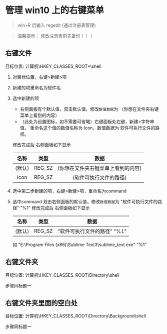 # 管理 win10 上的右键菜单

> win+R 后输入 regedit (通过注册表管理)

> 温馨提示： 修改注册表前先备份！！！

## 右键文件

目标位置: 计算机\HKEY_CLASSES_ROOT\*\shell

1. 对目标位置，右键>新建>项
2. 新建的项重命名为软件名
3. 选中新建的项

   - 右侧面板有个默认值，双击默认值，修改`数值数据`为 （你想在文件夹右键菜单上看到的内容）
   - （此处为设置图标，如不需要可省略）右键面板处右键，新建>字符串值， 重命名这个值的数值名称为 Icon，数值数据为 软件可执行文件的路径。

   修改完成后 右侧面板如下显示

   |  名称  |  类型  |                数据                |
   | :----: | :----: | :--------------------------------: |
   | (默认) | REG_SZ | (你想在文件夹右键菜单上看到的内容) |
   |  Icon  | REG_SZ |       (软件可执行文件的路径)       |

4. 选中第二步新建的项，右键>新建>项，重命名为command
5. 选中command 双击右侧面板的默认值，修改`数值数据`为 "软件可执行文件的路径" "%1"
   修改完成后 右侧面板如下显示
   
      |  名称  |  类型  |                数据                |
      | :----: | :----: | :--------------------------------: |
      | (默认) | REG_SZ | "软件可执行文件的路径" "%1" |
   如 "E:\Program Files (x86)\Sublime Text3\sublime_text.exe" "%1"
## 右键文件夹

目标位置: 计算机\HKEY_CLASSES_ROOT\Directory\shell

步骤同标题一

## 右键文件夹里面的空白处

目标位置: 计算机\HKEY_CLASSES_ROOT\Directory\Background\shell

步骤同标题一
